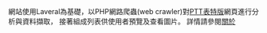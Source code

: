 網站使用Laveral為基礎，以PHP網路爬蟲(web crawler)對[PTT表特版](https://www.ptt.cc/bbs/Beauty/index.html)網頁進行分析與資料擷取， 接著組成列表供使用者預覽及查看圖片。
詳情請參閱[關於](http://beauty.seanchang.net/about)